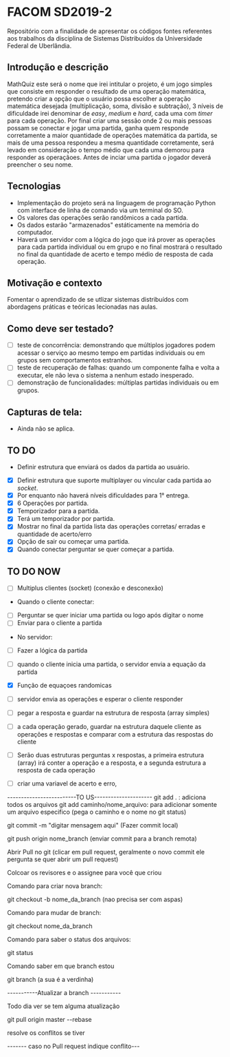 # FACOM SD2019-2
Repositório com a finalidade de apresentar os códigos fontes referentes aos trabalhos da disciplina de Sistemas Distribuídos da Universidade Federal de Uberlândia.

## Introdução e descrição

  MathQuiz este será o nome que irei intitular o projeto, é um jogo simples que consiste em responder o resultado de uma operação matemática, pretendo criar a opção que o usuário possa escolher a operação matemática desejada (multiplicação, soma, divisão e subtração), 3 níveis de dificuldade irei denominar de _easy_, _medium_ e _hard_,  cada uma com _timer_  para cada operação. Por final criar uma sessão onde 2 ou mais pessoas possam se conectar e jogar uma partida, ganha quem responde corretamente a maior quantidade de operações matemática da partida, se mais de uma pessoa respondeu a mesma quantidade corretamente, será levado em consideração o tempo médio que cada uma demorou para responder as operaçãoes. 
  Antes de inciar uma partida o jogador deverá preencher o seu nome.

## Tecnologias

- Implementação do projeto será na linguagem de programação Python com interface de linha de comando via um terminal do SO.
- Os valores das operações serão randômicos a cada partida.
- Os dados estarão "armazenados" estáticamente na memória do computador.
- Haverá um servidor com a lógica do jogo que irá prover as operações para cada partida individual ou em grupo e no final mostrará o resultado no final da quantidade de acerto e tempo médio de resposta de cada operação.
  
## Motivação e contexto

  Fomentar o aprendizado de se utlizar sistemas distribuídos com abordagens práticas e teóricas lecionadas nas aulas.
  
## Como deve ser testado?

- [ ] teste de concorrência: demonstrando que múltiplos jogadores podem acessar o serviço ao mesmo tempo em partidas individuais ou em grupos sem comportamentos estranhos.
- [ ] teste de recuperação de falhas: quando um componente falha e volta a executar, ele não leva o sistema a nenhum estado inesperado.
- [ ] demonstração de funcionalidades: múltiplas partidas individuais ou em grupos.

## Capturas de tela:

- Ainda não se aplica.

## TO DO

- Definir estrutura que enviará os dados da partida ao usuário.
- [x] Definir estrutura que suporte multiplayer ou vincular cada partida ao _socket_.
- [x] Por enquanto não haverá níveis dificuldades para 1° entrega.
- [x] 6 Operações por partida.
- [x] Temporizador para a partida.
- [x] Terá um temporizador por partida.
- [x] Mostrar no final da partida lista das operações corretas/ erradas e quantidade de acerto/erro
- [x] Opção de sair ou começar uma partida.
- [x] Quando conectar perguntar se quer começar a partida.

## TO DO NOW

- [ ] Multiplus clientes (socket) (conexão e desconexão)
- Quando o cliente conectar:
- [ ] Perguntar se quer iniciar uma partida ou logo após digitar o nome
- [ ] Enviar para o cliente a partida
- No servidor:
- [ ] Fazer a lógica da partida
- [ ] quando o cliente inicia uma partida, o servidor envia a equação da partida
- [x] Função de equaçoes randomicas
- [ ] servidor envia as operações e esperar o cliente responder
- [ ] pegar a resposta e guardar na estrutura de resposta (array simples)
- [ ] a cada operação gerado, guardar na estrutura daquele cliente as operações e respostas e comparar com a estrutura das respostas do cliente
- [ ] Serão duas estruturas perguntas x respostas, a primeira estrutura (array) irá conter a operação e a resposta, e a segunda estrutura a resposta de cada operação
-[ ] criar uma variavel de acerto  e erro,




-------------------------TO US---------------------
git add . : adiciona todos os arquivos
git add caminho/nome_arquivo: para adicionar somente um arquivo especifico (pega o caminho e o nome no git status)

git commit -m "digitar mensagem aqui" (Fazer commit local)

git push origin nome_branch (enviar commit para a branch remota)

Abrir Pull no git (clicar em pull request, geralmente o novo commit ele pergunta se quer abrir um pull request)

Colcoar os revisores e o assignee para você que criou

Comando para criar nova branch:

git checkout -b nome_da_branch (nao precisa ser com aspas) 

Comando para mudar de branch:

git checkout nome_da_branch


Comando para saber o status dos arquivos:

git status

Comando saber em que branch estou

git branch (a sua é a verdinha)

-----------Atualizar a branch -----------

Todo dia ver se tem alguma atualização 

git pull origin master --rebase

resolve os conflitos se tiver

------- caso no Pull request indique conflito---
